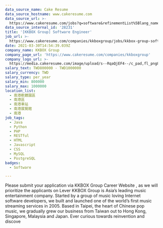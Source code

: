 ```yaml
---
data_source_name: Cake Resume
data_source_hostname: www.cakeresume.com
data_source_url: >-
  https://www.cakeresume.com/jobs?q=software&refinementList%5Blang_name%5D%5B0%5D=English&refinementList%5Bsalary_type%5D=per_year&range%5Bsalary_range%5D%5Bmin%5D=1000000&page=2
data_source_internal_id: '28231'
title: '[KKBOX Group] Software Engineer'
job_url: >-
  https://www.cakeresume.com/companies/kkboxgroup/jobs/kkbox-group-software-engineer
date: 2021-03-30T14:54:39.039Z
company_name: KKBOX Group
company_page_url: 'https://www.cakeresume.com/companies/kkboxgroup'
company_logo_url: >-
  https://media.cakeresume.com/image/upload/s--RqaQjEF4--/c_pad,fl_png8,h_200,w_200/v1604375754/f9qlpok430hwd4k1zx95.png
salary_text: TWD800000 - TWD1000000
salary_currency: TWD
salary_type: per_year
salary_min: 800000
salary_max: 1000000
location_list:
  - 南港軟體園區
  - 南港區
  - 南港車站
  - 南港展覽館
  - 南港
job_tags:
  - Java
  - Python
  - PHP
  - RESTful
  - HTML
  - Javascript
  - CSS
  - MySQL
  - PostgreSQL
badges:
  - Software

---
```


Please submit your application via KKBOX Group Career Website , as we will prioritize the applicants on Lever KKBOX Group is Asia’s leading music entertainment company. Started by a group of music loving Internet software developers, we built and launched one of the world’s first music streaming services in 2005. Based in Taipei, the heart of Chinese pop music, we gradually grew our business from Taiwan out to Hong Kong, Singapore, Malaysia and Japan. Ever curious towards reinvention and discove